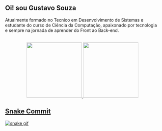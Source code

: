 ## Oi! sou Gustavo Souza
Atualmente formado no Tecnico em Desenvolvimento de Sistemas e estudante do curso de Ciência da Computação, apaixonado por tecnologia e sempre na jornada de aprender do Front ao Back-end.


<div align="center">
  <br>
  <a href="https://github.com/GustavoDiasSouza">
  <img height="180em" src="https://github-readme-stats.vercel.app/api?username=GustavoDiasSouza&show_icons=true&theme=radical&include_all_commits=true&count_private=true"/>
  <img height="180em" src="https://github-readme-stats.vercel.app/api/top-langs/?username=GustavoDiasSouza&layout=compact&langs_count=7&theme=radical"/>
</div>

## Snake Commit 
![snake gif](https://github.com/GustavoDiasSouza/GustavoDiasSouza/blob/output/github-contribution-grid-snake.gif)
